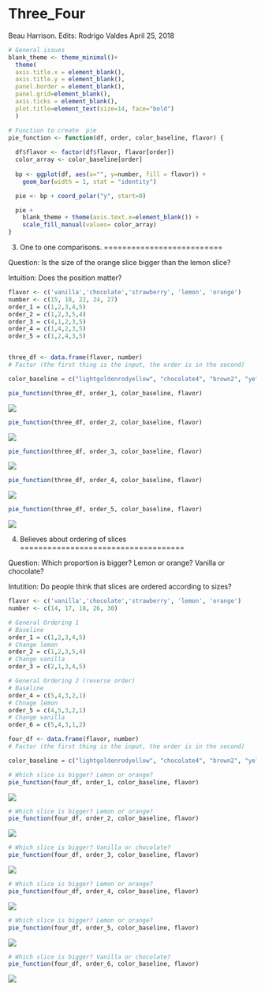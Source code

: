 Three\_Four
================
Beau Harrison. Edits: Rodrigo Valdes
April 25, 2018

``` r
# General issues
blank_theme <- theme_minimal()+
  theme(
  axis.title.x = element_blank(),
  axis.title.y = element_blank(),
  panel.border = element_blank(),
  panel.grid=element_blank(),
  axis.ticks = element_blank(),
  plot.title=element_text(size=14, face="bold")
  )
```

``` r
# Function to create  pie
pie_function <- function(df, order, color_baseline, flavor) {
  
  df$flavor <- factor(df$flavor, flavor[order])
  color_array <- color_baseline[order]
  
  bp <- ggplot(df, aes(x="", y=number, fill = flavor)) + 
    geom_bar(width = 1, stat = "identity")

  pie <- bp + coord_polar("y", start=0)

  pie +  
    blank_theme + theme(axis.text.x=element_blank()) + 
    scale_fill_manual(values= color_array)
}
```

3. One to one comparisons.
==========================

Question: Is the size of the orange slice bigger than the lemon slice?

Intuition: Does the position matter?

``` r
flavor <- c('vanilla','chocolate','strawberry', 'lemon', 'orange')
number <- c(15, 18, 22, 24, 27)
order_1 = c(1,2,3,4,5)
order_2 = c(1,2,3,5,4)
order_3 = c(4,1,2,3,5)
order_4 = c(1,4,2,3,5)
order_5 = c(1,2,4,3,5)


three_df <- data.frame(flavor, number)
# Factor (the first thing is the input, the order is in the second)

color_baseline = c("lightgoldenrodyellow", "chocolate4", "brown2", "yellow2", "darkorange2")
```

``` r
pie_function(three_df, order_1, color_baseline, flavor)
```

![](Three_Four_files/figure-markdown_github/unnamed-chunk-4-1.png)

``` r
pie_function(three_df, order_2, color_baseline, flavor)
```

![](Three_Four_files/figure-markdown_github/unnamed-chunk-4-2.png)

``` r
pie_function(three_df, order_3, color_baseline, flavor)
```

![](Three_Four_files/figure-markdown_github/unnamed-chunk-4-3.png)

``` r
pie_function(three_df, order_4, color_baseline, flavor)
```

![](Three_Four_files/figure-markdown_github/unnamed-chunk-4-4.png)

``` r
pie_function(three_df, order_5, color_baseline, flavor)
```

![](Three_Four_files/figure-markdown_github/unnamed-chunk-4-5.png)

4. Believes about ordering of slices
====================================

Question: Which proportion is bigger? Lemon or orange? Vanilla or chocolate?

Intutition: Do people think that slices are ordered according to sizes?

``` r
flavor <- c('vanilla','chocolate','strawberry', 'lemon', 'orange')
number <- c(14, 17, 18, 26, 30)

# General Ordering 1
# Baseline
order_1 = c(1,2,3,4,5)
# Change lemon
order_2 = c(1,2,3,5,4)
# Change vanilla
order_3 = c(2,1,3,4,5)

# General Ordering 2 (reverse order)
# Baseline
order_4 = c(5,4,3,2,1)
# Chnage lemon 
order_5 = c(4,5,3,2,1)
# Change vanilla
order_6 = c(5,4,3,1,2)

four_df <- data.frame(flavor, number)
# Factor (the first thing is the input, the order is in the second)

color_baseline = c("lightgoldenrodyellow", "chocolate4", "brown2", "yellow2", "darkorange2")
```

``` r
# Which slice is bigger? Lemon or orange? 
pie_function(four_df, order_1, color_baseline, flavor)
```

![](Three_Four_files/figure-markdown_github/unnamed-chunk-6-1.png)

``` r
# Which slice is bigger? Lemon or orange? 
pie_function(four_df, order_2, color_baseline, flavor)
```

![](Three_Four_files/figure-markdown_github/unnamed-chunk-6-2.png)

``` r
# Which slice is bigger? Vanilla or chocolate?
pie_function(four_df, order_3, color_baseline, flavor)
```

![](Three_Four_files/figure-markdown_github/unnamed-chunk-6-3.png)

``` r
# Which slice is bigger? Lemon or orange? 
pie_function(four_df, order_4, color_baseline, flavor)
```

![](Three_Four_files/figure-markdown_github/unnamed-chunk-6-4.png)

``` r
# Which slice is bigger? Lemon or orange? 
pie_function(four_df, order_5, color_baseline, flavor)
```

![](Three_Four_files/figure-markdown_github/unnamed-chunk-6-5.png)

``` r
# Which slice is bigger? Vanilla or chocolate? 
pie_function(four_df, order_6, color_baseline, flavor)
```

![](Three_Four_files/figure-markdown_github/unnamed-chunk-6-6.png)
